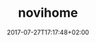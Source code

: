 ---
title: "novihome"
date: 2017-07-27T17:17:48+02:00
draft: false
layout: "novihome"
cover:
  image: "/images/novihome/social.jpg"
  width: 1200
  height: 630
---